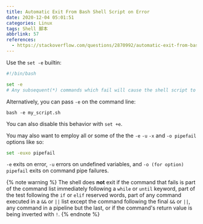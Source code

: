 ```yaml
---
title: Automatic Exit From Bash Shell Script on Error
date: 2020-12-04 05:01:51
categories: Linux
tags: Shell 脚本
abbrlink: 57
references:
  - https://stackoverflow.com/questions/2870992/automatic-exit-from-bash-shell-script-on-error
---
```

Use the `set -e` builtin:

```sh
#!/bin/bash

set -e
# Any subsequent(*) commands which fail will cause the shell script to exit immediately
```

Alternatively, you can pass `-e` on the command line:

```
bash -e my_script.sh
```

You can also disable this behavior with `set +e`.

You may also want to employ all or some of the the `-e` `-u` `-x` and `-o pipefail` options like so:

```sh
set -euxo pipefail
```

`-e` exits on error, `-u` errors on undefined variables, and `-o (for option) pipefail` exits on command pipe failures.

{% note warning %}
The shell does **not** exit if the command that fails is part of the command list immediately following a `while` or `until` keyword, part of the test following the `if` or `elif` reserved words, part of any command executed in a `&&` or `||` list except the command following the final `&&` or `||`, any command in a pipeline but the last, or if the command's return value is being inverted with `!`.
{% endnote %}
